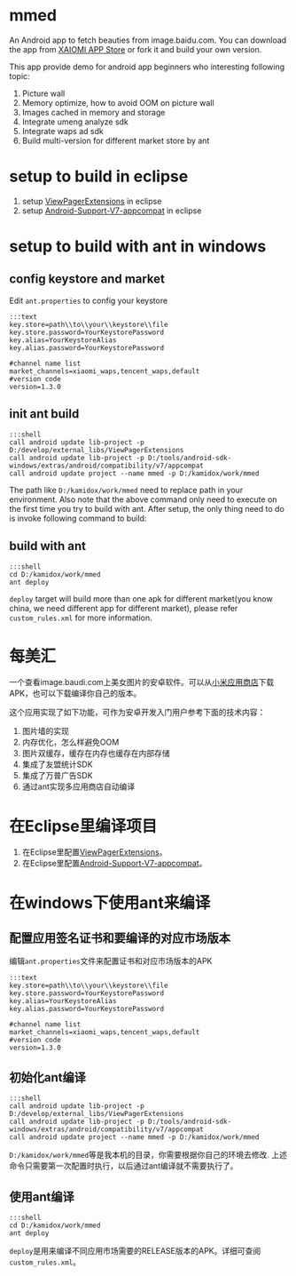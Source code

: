 mmed
====

An Android app to fetch beauties from image.baidu.com. You can download the app from [XAIOMI APP Store][1] or fork it and build your own version.

This app provide demo for android app beginners who interesting following topic:

1. Picture wall
2. Memory optimize, how to avoid OOM on picture wall
3. Images cached in memory and storage
4. Integrate umeng analyze sdk
5. Integrate waps ad sdk
6. Build multi-version for different market store by ant

setup to build in eclipse
=========================

1. setup [ViewPagerExtensions][2] in eclipse
2. setup [Android-Support-V7-appcompat][3] in eclipse

setup to build with ant in windows
==================================

## config keystore and market

Edit `ant.properties` to config your keystore

    :::text
    key.store=path\\to\\your\\keystore\\file
    key.store.password=YourKeystorePassword
    key.alias=YourKeystoreAlias
    key.alias.password=YourKeystorePassword
    
    #channel name list
    market_channels=xiaomi_waps,tencent_waps,default
    #version code
    version=1.3.0
   
## init ant build
   
    :::shell
    call android update lib-project -p D:/develop/external_libs/ViewPagerExtensions
    call android update lib-project -p D:/tools/android-sdk-windows/extras/android/compatibility/v7/appcompat
    call android update project --name mmed -p D:/kamidox/work/mmed

The path like `D:/kamidox/work/mmed` need to replace path in your environment. Also note that the above command only need to execute on the first time you try to build with ant. After setup, the only thing need to do is invoke following command to build:

## build with ant

    :::shell
    cd D:/kamidox/work/mmed
    ant deploy

`deploy` target will build more than one apk for different market(you know china, we need different app for different market), please refer `custom_rules.xml` for more information.


每美汇
======

一个查看image.baudi.com上美女图片的安卓软件。可以从[小米应用商店][1]下载APK，也可以下载编译你自己的版本。

这个应用实现了如下功能，可作为安卓开发入门用户参考下面的技术内容：

1. 图片墙的实现
2. 内存优化，怎么样避免OOM
3. 图片双缓存，缓存在内存也缓存在内部存储
4. 集成了友盟统计SDK
5. 集成了万普广告SDK
6. 通过ant实现多应用商店自动编译

在Eclipse里编译项目
===================

1. 在Eclipse里配置[ViewPagerExtensions][2]。
2. 在Eclipse里配置[Android-Support-V7-appcompat][3]。

在windows下使用ant来编译
========================

## 配置应用签名证书和要编译的对应市场版本

编辑`ant.properties`文件来配置证书和对应市场版本的APK

    :::text
    key.store=path\\to\\your\\keystore\\file
    key.store.password=YourKeystorePassword
    key.alias=YourKeystoreAlias
    key.alias.password=YourKeystorePassword
    
    #channel name list
    market_channels=xiaomi_waps,tencent_waps,default
    #version code
    version=1.3.0
   
## 初始化ant编译
   
    :::shell
    call android update lib-project -p D:/develop/external_libs/ViewPagerExtensions
    call android update lib-project -p D:/tools/android-sdk-windows/extras/android/compatibility/v7/appcompat
    call android update project --name mmed -p D:/kamidox/work/mmed

`D:/kamidox/work/mmed`等是我本机的目录，你需要根据你自己的环境去修改. 上述命令只需要第一次配置时执行，以后通过ant编译就不需要执行了。

## 使用ant编译

    :::shell
    cd D:/kamidox/work/mmed
    ant deploy

`deploy`是用来编译不同应用市场需要的RELEASE版本的APK。详细可查阅`custom_rules.xml`。

[1]: http://app.mi.com/detail/64165
[2]: https://github.com/astuetz/ViewPagerExtensions
[3]: https://developer.android.com/tools/support-library/setup.html